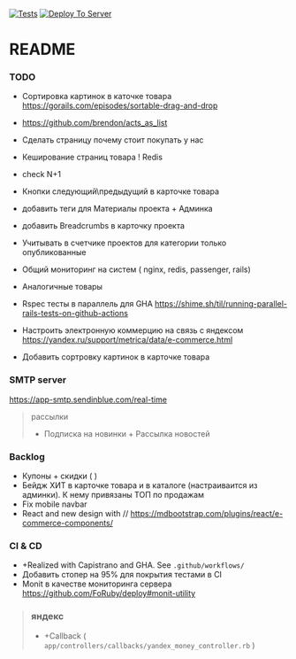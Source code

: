 [![Tests](https://github.com/sasha370/project_store/actions/workflows/ci.yml/badge.svg)](https://github.com/sasha370/project_store/actions/workflows/ci.yml) [![Deploy To Server](https://github.com/sasha370/project_store/actions/workflows/deploy.yml/badge.svg)](https://github.com/sasha370/project_store/actions/workflows/deploy.yml)

# README

### TODO
- Сортировка картинок в каточке товара  https://gorails.com/episodes/sortable-drag-and-drop
- https://github.com/brendon/acts_as_list

- Сделать страницу почему стоит покупать у нас
- Кеширование страниц товара ! Redis
- check N+1
- Кнопки следующий\предыдущий в карточке товара
- добавить теги для Материалы проекта + Админка
- добавить Breadcrumbs  в карточку проекта
- Учитывать в счетчике проектов для категории только опубликованные 
- Общий мониторинг на систем ( nginx, redis, passenger, rails)
- Аналогичные товары 

- Rspec тесты в параллель для GHA https://shime.sh/til/running-parallel-rails-tests-on-github-actions
- Настроить электронную коммерцию на связь с яндексом  https://yandex.ru/support/metrica/data/e-commerce.html
- Добавить сортровку картинок в карточке товара

### SMTP server
https://app-smtp.sendinblue.com/real-time

> рассылки
>- Подписка на новинки + Рассылка новостей

### Backlog

- Купоны + скидки ( )
- Бейдж ХИТ в карточке товара и в каталоге (настраиваится из админки). К нему привязаны ТОП по продажам
- Fix mobile navbar
- React and new design with //  https://mdbootstrap.com/plugins/react/e-commerce-components/

### CI & CD
 - +Realized with Capistrano and GHA. See `.github/workflows/`
 - Добавить стопер на 95% для покрытия тестами в CI
 - Monit  в качестве мониторинга сервера https://github.com/FoRuby/deploy#monit-utility

> ### яндекс
> - +Callback  ( `app/controllers/callbacks/yandex_money_controller.rb` )



